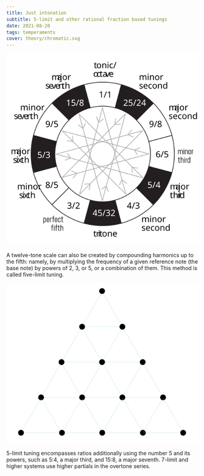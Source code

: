 ```yaml
---
title: Just intonation
subtitle: 5-limit and other rational fraction based tunings
date: 2021-08-20
tags: temperaments
cover: theory/chromatic.svg
---
```


![svg](./intervals.svg)

A twelve-tone scale can also be created by compounding harmonics up to the fifth: namely, by multiplying the frequency of a given reference note (the base note) by powers of 2, 3, or 5, or a combination of them. This method is called five-limit tuning. 

![svg](./pentactys.svg)

5-limit tuning encompasses ratios additionally using the number 5 and its powers, such as 5:4, a major third, and 15:8, a major seventh. 7-limit and higher systems use higher partials in the overtone series. 